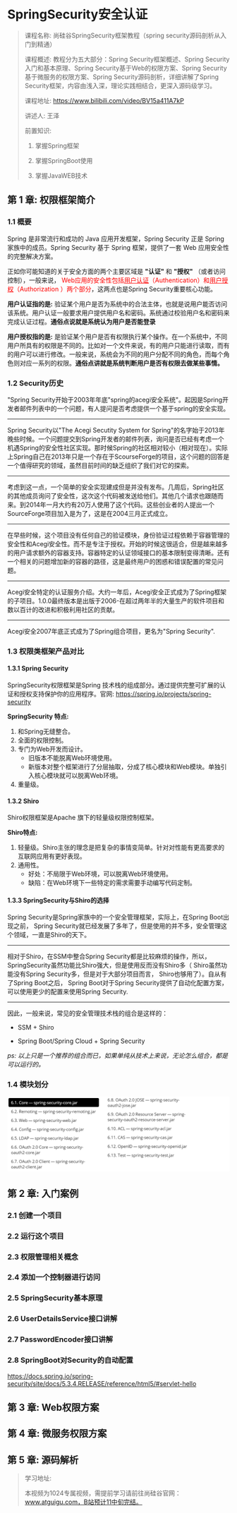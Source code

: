 # SpringSecurity安全认证

> 课程名称:  尚硅谷SpringSecurity框架教程（spring security源码剖析从入门到精通）
>
> 课程概述: 教程分为五大部分：Spring Security框架概述、Spring Security入门和基本原理、Spring Security基于Web的权限方案、Spring Security基于微服务的权限方案、Spring Security源码剖析，详细讲解了Spring Security框架，内容由浅入深，理论实践相结合，更深入源码级学习。
>
> 课程地址: https://www.bilibili.com/video/BV15a411A7kP
>
> 讲述人: 王泽
>
> 前置知识: 
>
> 1. 掌握Spring框架
>
> 2. 掌握SpringBoot使用
>
> 3. 掌握JavaWEB技术

## 第 1 章: 权限框架简介





### 1.1 概要

Spring 是非常流行和成功的 Java 应用开发框架，Spring Security 正是 Spring 家族中的成员。Spring Security 基于 Spring 框架，提供了一套 Web 应用安全性的完整解决方案。

正如你可能知道的关于安全方面的两个主要区域是 **"认证"** 和 **"授权"** （或者访问控制），一般来说， <span style="color:red">Web应用的安全性包括<u>用户认证</u>（Authentication）和<u>用户授权</u>（Authorization ）两个部分</span>，这两点也是Spring Security重要核心功能。

**用户认证指的是:** 验证某个用户是否为系统中的合法主体，也就是说用户能否访问该系统。用户认证一般要求用户提供用户名和密码。系统通过校验用户名和密码来完成认证过程。**通俗点说就是系统认为用户是否能登录**

**用户授权指的是:** 是验证某个用户是否有权限执行某个操作。在一个系统中，不同用户所具有的权限是不同的。比如对一个文件来说，有的用户只能进行读取，而有的用户可以进行修改。一般来说，系统会为不同的用户分配不同的角色，而每个角色则对应一系列的权限。**通俗点讲就是系统判断用户是否有权限去做某些事情。**



### 1.2 Security历史

"Spring Security开始于2003年年底"spring的acegi安全系统"。起因是Spring开发者邮件列表中的一个问题，有人提问是否考虑提供一个基于spring的安全实现。

---

Spring Security以"The Acegi Secutity System for Spring"的名字始于2013年晚些时候。一个问题提交到Spring开发者的邮件列表，询问是否已经有考虑一个机遇Spring的安全性社区实现。那时候Spring的社区相对较小（相对现在）。实际上Spring自己在2013年只是一个存在于ScourseForge的项目，这个问题的回答是一个值得研究的领域，虽然目前时间的缺乏组织了我们对它的探索。

---

考虑到这一点，一个简单的安全实现建成但是并没有发布。几周后，Spring社区的其他成员询问了安全性，这次这个代码被发送给他们。其他几个请求也跟随而来。到2014年一月大约有20万人使用了这个代码。这些创业者的人提出一个SourceForge项目加入是为了，这是在2004三月正式成立。

---

在早些时候，这个项目没有任何自己的验证模块，身份验证过程依赖于容器管理的安全性和Acegi安全性。而不是专注于授权。开始的时候这很适合，但是越来越多的用户请求额外的容器支持。容器特定的认证领域接口的基本限制变得清晰。还有一个相关的问题增加新的容器的路径，这是最终用户的困惑和错误配置的常见问题。

---

Acegi安全特定的认证服务介绍。大约一年后，Acegi安全正式成为了Spring框架的子项目。1.0.0最终版本是出版于2006-在超过两年半的大量生产的软件项目和数以百计的改进和积极利用社区的贡献。

---

Acegi安全2007年底正式成为了Spring组合项目，更名为"Spring Security".



### 1.3 权限类框架产品对比

#### 1.3.1 Spring Security

SpringSecurity权限框架是Spring 技术栈的组成部分。通过提供完整可扩展的认证和授权支持保护你的应用程序。官网: https://spring.io/projects/spring-security

**SpringSecurity 特点:** 

1. 和Spring无缝整合。
2. 全面的权限控制。
3. 专门为Web开发而设计。
   - 旧版本不能脱离Web环境使用。
   - 新版本对整个框架进行了分层抽取，分成了核心模块和Web模块。单独引入核心模块就可以脱离Web环境。
4. 重量级。



#### 1.3.2 Shiro

Shiro权限框架是Apache 旗下的轻量级权限控制框架。

**Shiro特点:**

1. 轻量级。Shiro主张的理念是把复杂的事情变简单。针对对性能有更高要求的互联网应用有更好表现。
2. 通用性。
   - 好处：不局限于Web环境，可以脱离Web环境使用。
   - 缺陷：在Web环境下一些特定的需求需要手动编写代码定制。

#### 1.3.3 SpringSecurity与Shiro的选择

Spring Security是Spring家族中的一个安全管理框架，实际上，在Spring Boot出现之前， Spring Security就已经发展了多年了，但是使用的并不多，安全管理这个领域，一直是Shiro的天下。

---

相对于Shiro，在SSM中整合Spring Security都是比较麻烦的操作，所以， SpringSecurity虽然功能比Shiro强大，但是使用反而没有Shiro多（ Shiro虽然功能没有Spring Security多，但是对于大部分项目而言， Shiro也够用了）。自从有了Spring Boot之后， Spring Boot对于Spring Security提供了自动化配置方案，可以使用更少的配置来使用Spring Security.

---

因此，一般来说，常见的安全管理技术栈的组合是这样的：

- SSM + Shiro

- Spring Boot/Spring Cloud + Spring Security

*ps: 以上只是一个推荐的组合而已，如果单纯从技术上来说，无论怎么组合，都是可以运行的。*



### 1.4 模块划分

![image-20201030165421757](assets/image-20201030165421757.png)

## 第 2 章: 入门案例

### 2.1 创建一个项目





### 2.2 运行这个项目



### 2.3 权限管理相关概念



### 2.4 添加一个控制器进行访问



### 2.5 SpringSecurity基本原理



### 2.6 UserDetailsService接口讲解



### 2.7 PasswordEncoder接口讲解





### 2.8 SpringBoot对Security的自动配置

https://docs.spring.io/spring-security/site/docs/5.3.4.RELEASE/reference/html5/#servlet-hello



## 第 3 章: Web权限方案



## 第 4 章: 微服务权限方案



## 第 5 章: 源码解析









>  学习地址: 
>
>  本视频为1024专属视频，需提前学习请前往尚硅谷官网：www.atguigu.com，B站预计11中旬完结。 



